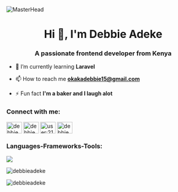 ![MasterHead](https://www.pwc.com/gx/en/issues/cybersecurity/digital-trust-insights/dti-hero-banner-global-animated.gif)


<h1 align="center">Hi 👋, I'm Debbie Adeke</h1>
<h3 align="center">A passionate frontend developer from Kenya</h3>

- 🌱 I’m currently learning **Laravel**

- 📫 How to reach me **okakadebbie15@gmail.com**

- ⚡ Fun fact **I'm a baker and I laugh alot**

<h3 align="left">Connect with me:</h3>
<p align="left">
<a href="https://twitter.com/debbie_adeke" target="blank"><img align="center" src="https://raw.githubusercontent.com/rahuldkjain/github-profile-readme-generator/master/src/images/icons/Social/twitter.svg" alt="debbie_adeke" height="30" width="40" /></a>
<a href="https://linkedin.com/in/debbie-okaka-0121202a6" target="blank"><img align="center" src="https://raw.githubusercontent.com/rahuldkjain/github-profile-readme-generator/master/src/images/icons/Social/linked-in-alt.svg" alt="debbie okaka" height="30" width="40" /></a>
<a href="https://stackoverflow.com/users/user:21417441" target="blank"><img align="center" src="https://raw.githubusercontent.com/rahuldkjain/github-profile-readme-generator/master/src/images/icons/Social/stack-overflow.svg" alt="user:21417441" height="30" width="40" /></a>
<a href="https://instagram.com/debbie.adeke" target="blank"><img align="center" src="https://raw.githubusercontent.com/rahuldkjain/github-profile-readme-generator/master/src/images/icons/Social/instagram.svg" alt="debbie.adeke" height="30" width="40" /></a>
</p>

<h3 align="left">Languages-Frameworks-Tools:</h3>
<p align="left">
  <a href="https://skillicons.dev">
    <img src="https://skillicons.dev/icons?i=html,css,javascript,laravel,react,bootstrap,tailwind,wordpress,linux,figma,github,vscode,phpstorm" />
  </a>
</p>

<p><img align="center" src="https://github-readme-stats.vercel.app/api/top-langs?username=debbieadeke&show_icons=true&locale=en&layout=compact&theme=dark" alt="debbieadeke" /></p>


<p><img align="center" src="https://github-readme-streak-stats.herokuapp.com/?user=debbieadeke&theme=dark" alt="debbieadeke" /></p>

